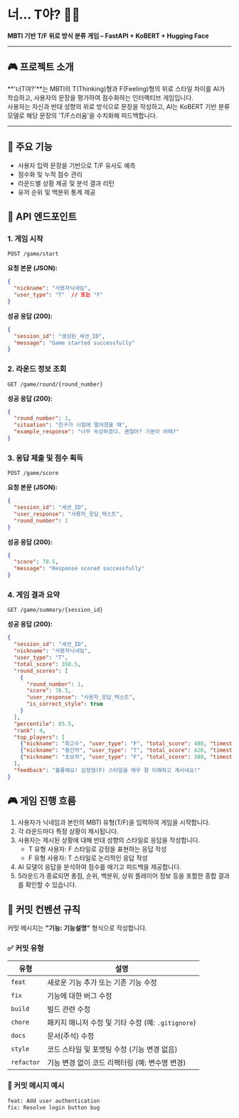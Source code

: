 # 너… T야? 🤖💬

**MBTI 기반 T/F 위로 방식 분류 게임 – FastAPI + KoBERT + Hugging Face**

---

## 🎮 프로젝트 소개

**'너T야?'**는 MBTI의 T(Thinking)형과 F(Feeling)형의 위로 스타일 차이를 AI가 학습하고, 사용자의 문장을 평가하여 점수화하는 인터랙티브 게임입니다.  
사용자는 자신과 반대 성향의 위로 방식으로 문장을 작성하고, AI는 KoBERT 기반 분류 모델로 해당 문장의 'T/F스러움'을 수치화해 피드백합니다.

---

## 🧠 주요 기능

- 사용자 입력 문장을 기반으로 T/F 유사도 예측
- 점수화 및 누적 점수 관리
- 라운드별 상황 제공 및 분석 결과 리턴
- 유저 순위 및 백분위 통계 제공

## 🚀 API 엔드포인트

### 1. 게임 시작
```
POST /game/start
```

**요청 본문 (JSON):**
```json
{
  "nickname": "사용자닉네임",
  "user_type": "T"  // 또는 "F"
}
```

**성공 응답 (200):**
```json
{
  "session_id": "생성된_세션_ID",
  "message": "Game started successfully"
}
```

### 2. 라운드 정보 조회
```
GET /game/round/{round_number}
```

**성공 응답 (200):**
```json
{
  "round_number": 1,
  "situation": "친구가 시험에 떨어졌을 때",
  "example_response": "너무 속상하겠다. 괜찮아? 기분이 어때?"
}
```

### 3. 응답 제출 및 점수 획득
```
POST /game/score
```

**요청 본문 (JSON):**
```json
{
  "session_id": "세션_ID",
  "user_response": "사용자_응답_텍스트",
  "round_number": 1
}
```

**성공 응답 (200):**
```json
{
  "score": 78.5,
  "message": "Response scored successfully"
}
```

### 4. 게임 결과 요약
```
GET /game/summary/{session_id}
```

**성공 응답 (200):**
```json
{
  "session_id": "세션_ID",
  "nickname": "사용자닉네임",
  "user_type": "T",
  "total_score": 350.5,
  "round_scores": [
    {
      "round_number": 1,
      "score": 78.5,
      "user_response": "사용자_응답_텍스트",
      "is_correct_style": true
    }
  ],
  "percentile": 85.5,
  "rank": 4,
  "top_players": [
    {"nickname": "최고수", "user_type": "F", "total_score": 480, "timestamp": "2025-06-14T12:00:00"},
    {"nickname": "중간자", "user_type": "T", "total_score": 420, "timestamp": "2025-06-14T11:30:00"},
    {"nickname": "초보자", "user_type": "F", "total_score": 380, "timestamp": "2025-06-14T10:45:00"}
  ],
  "feedback": "훌륭해요! 감정형(F) 스타일을 매우 잘 이해하고 계시네요!"
}
```

## 🎮 게임 진행 흐름

1. 사용자가 닉네임과 본인의 MBTI 유형(T/F)을 입력하여 게임을 시작합니다.
2. 각 라운드마다 특정 상황이 제시됩니다.
3. 사용자는 제시된 상황에 대해 반대 성향의 스타일로 응답을 작성합니다.
   - T 유형 사용자: F 스타일로 감정을 표현하는 응답 작성
   - F 유형 사용자: T 스타일로 논리적인 응답 작성
4. AI 모델이 응답을 분석하여 점수를 매기고 피드백을 제공합니다.
5. 5라운드가 종료되면 총점, 순위, 백분위, 상위 플레이어 정보 등을 포함한 종합 결과를 확인할 수 있습니다.

## 📌 커밋 컨벤션 규칙

커밋 메시지는 **"기능: 기능설명"** 형식으로 작성합니다.

### ✅ 커밋 유형

| 유형       | 설명                                               |
| ---------- | -------------------------------------------------- |
| `feat`     | 새로운 기능 추가 또는 기존 기능 수정               |
| `fix`      | 기능에 대한 버그 수정                              |
| `build`    | 빌드 관련 수정                                     |
| `chore`    | 패키지 매니저 수정 및 기타 수정 (예: `.gitignore`) |
| `docs`     | 문서(주석) 수정                                    |
| `style`    | 코드 스타일 및 포맷팅 수정 (기능 변경 없음)        |
| `refactor` | 기능 변경 없이 코드 리팩터링 (예: 변수명 변경)     |

### 📝 커밋 메시지 예시

```bash
feat: Add user authentication
fix: Resolve login button bug
```
